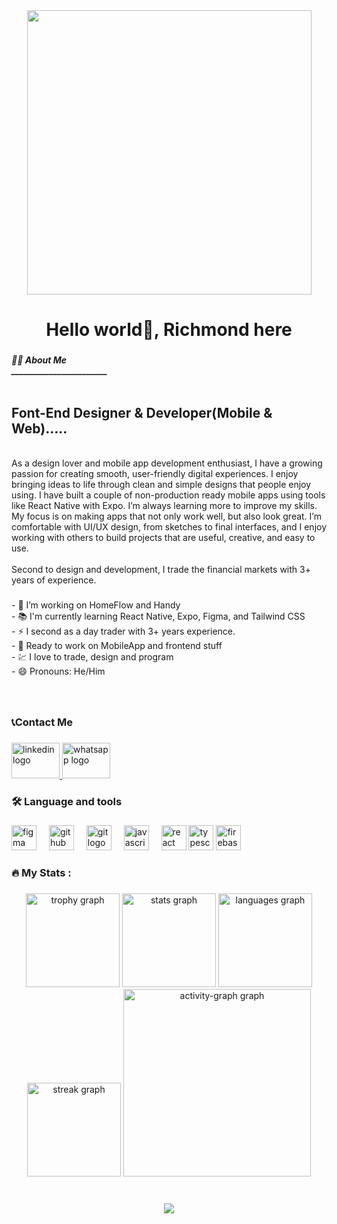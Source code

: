 <div align="center">
  <img height="455" src="https://media.giphy.com/media/M9gbBd9nbDrOTu1Mqx/giphy.gif"  />
</div>

###

<h1 align="center">Hello world👋, Richmond here</h1>

###

<h5 align="left">👩‍💻  About Me <br>_______________________<br><br><h2>Font-End Designer & Developer(Mobile & Web).....</h2><br>As a design lover and mobile app development enthusiast, I have a growing passion for creating smooth, user-friendly digital experiences. I enjoy bringing ideas to life through clean and simple designs that people enjoy using. I have built a couple of non-production ready mobile apps using tools like React Native with Expo. I’m always learning more to improve my skills. My focus is on making apps that not only work well, but also look great. I’m comfortable with UI/UX design, from sketches to final interfaces, and I enjoy working with others to build projects that are useful, creative, and easy to use.<br><br>Second to design and development, I trade the financial markets with 3+ years of experience.</h5>

###

<p align="left">- 🔭 I’m working on HomeFlow and Handy<br>- 📚 I'm currently learning React Native, Expo, Figma, and Tailwind CSS<br>- ⚡ I second as a day trader with 3+ years experience.<br>- 🤝 Ready to work on MobileApp and frontend stuff<br>- 💹 I love to trade, design and program<br>- 😄 Pronouns: He/Him </p>

###

<br clear="both">

<h3 align="left">📞Contact Me</h3>

###

<div align="left">
  <a href="www.linkedin.com/in/richmond-nyamedor-049588216" target="_blank">
    <img src="https://raw.githubusercontent.com/maurodesouza/profile-readme-generator/master/src/assets/icons/social/linkedin/default.svg" width="77" height="57" alt="linkedin logo"  />
  </a>
  <a href="www.linkedin.com/in/richmond-nyamedor-049588216" target="_blank">
    <img src="https://raw.githubusercontent.com/maurodesouza/profile-readme-generator/master/src/assets/icons/social/whatsapp/default.svg" width="77" height="57" alt="whatsapp logo"  />
  </a>
</div>

###

<h3 align="left">🛠 Language and tools</h3>

###

<div align="left">
  <img src="https://cdn.jsdelivr.net/gh/devicons/devicon/icons/figma/figma-original.svg" height="40" alt="figma logo"  />
  <img width="12" />
  <img src="https://cdn.jsdelivr.net/gh/devicons/devicon/icons/github/github-original.svg" height="40" alt="github logo"  />
  <img width="12" />
  <img src="https://cdn.jsdelivr.net/gh/devicons/devicon/icons/git/git-original.svg" height="40" alt="git logo"  />
  <img width="12" />
  <img src="https://cdn.jsdelivr.net/gh/devicons/devicon/icons/javascript/javascript-original.svg" height="40" alt="javascript logo"  />
  <img width="12" />
  <img src="https://cdn.jsdelivr.net/gh/devicons/devicon/icons/react/react-original.svg" height="40" alt="react logo"  />
  <img src="https://cdn.jsdelivr.net/gh/devicons/devicon/icons/typescript/typescript-original.svg" height="40" alt="typescript logo"  />
  <img src="https://cdn.jsdelivr.net/gh/devicons/devicon/icons/firebase/firebase-original.svg" height="40" alt="firebase logo"  />

  
</div>

###

<h3 align="left">🔥   My Stats :</h3>

###

<div align="center">
  <img src="https://github-profile-trophy.vercel.app?username=PROFF-1&theme=dracula&column=-1&row=1&margin-w=8&margin-h=8&no-bg=false&no-frame=false&order=4" height="150" alt="trophy graph"  />
  <img src="https://github-readme-stats.vercel.app/api?username=PROFF-1&hide_title=false&hide_rank=false&show_icons=true&include_all_commits=true&count_private=true&disable_animations=false&theme=dracula&locale=en&hide_border=false&order=1" height="150" alt="stats graph"  />
  <img src="https://github-readme-stats.vercel.app/api/top-langs?username=PROFF-1&locale=en&hide_title=true&layout=compact&card_width=320&langs_count=5&theme=dracula&hide_border=true&order=2&custom_title=Languages" height="150" alt="languages graph"  />
  <img src="https://streak-stats.demolab.com?user=PROFF-1&locale=en&mode=weekly&theme=dracula&hide_border=false&border_radius=5&date_format=%5BY.%5Dn.j&order=3" height="150" alt="streak graph"  />
  <img src="https://github-readme-activity-graph.vercel.app/graph?username=PROFF-1&radius=16&theme=vue&area=true&order=5" height="300" alt="activity-graph graph"  />
</div>

###

<br clear="both">

<div align="center">
  <img src="https://visitor-badge.laobi.icu/badge?page_id=PROFF-1.PROFF-1&"  />
</div>

###




